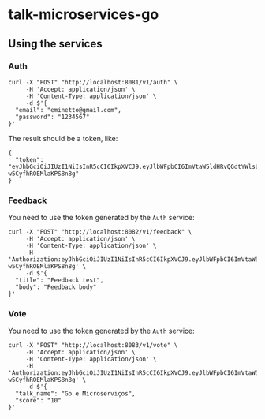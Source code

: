 # talk-microservices-go

## Using the services

### Auth

```
curl -X "POST" "http://localhost:8081/v1/auth" \
     -H 'Accept: application/json' \
     -H 'Content-Type: application/json' \
     -d $'{
  "email": "eminetto@gmail.com",
  "password": "1234567"
}'

```

The result should be a token, like:

```
{
  "token": "eyJhbGciOiJIUzI1NiIsInR5cCI6IkpXVCJ9.eyJlbWFpbCI6ImVtaW5ldHRvQGdtYWlsLmNvbSIsImV4cCI6MTY2MTk5NDIyNiwiaWF0IjoxNjYxOTkwNTk2LCJuYmYiOjE2NjE5OTA1OTZ9.aZ_RNm_IBI4AlEk7H9ssiOn-w5CyfhROEMlaKPS8n8g"
}
```

### Feedback

You need to use the token generated by the ```Auth``` service:

```
curl -X "POST" "http://localhost:8082/v1/feedback" \
     -H 'Accept: application/json' \
     -H 'Content-Type: application/json' \
	 -H 'Authorization:eyJhbGciOiJIUzI1NiIsInR5cCI6IkpXVCJ9.eyJlbWFpbCI6ImVtaW5ldHRvQGdtYWlsLmNvbSIsImV4cCI6MTY2MTk5NDIyNiwiaWF0IjoxNjYxOTkwNTk2LCJuYmYiOjE2NjE5OTA1OTZ9.aZ_RNm_IBI4AlEk7H9ssiOn-w5CyfhROEMlaKPS8n8g' \
     -d $'{
  "title": "Feedback test",
  "body": "Feedback body"
}'
```

### Vote

You need to use the token generated by the ```Auth``` service:

```
curl -X "POST" "http://localhost:8083/v1/vote" \
     -H 'Accept: application/json' \
     -H 'Content-Type: application/json' \
	 -H 'Authorization:eyJhbGciOiJIUzI1NiIsInR5cCI6IkpXVCJ9.eyJlbWFpbCI6ImVtaW5ldHRvQGdtYWlsLmNvbSIsImV4cCI6MTY2MTk5NDIyNiwiaWF0IjoxNjYxOTkwNTk2LCJuYmYiOjE2NjE5OTA1OTZ9.aZ_RNm_IBI4AlEk7H9ssiOn-w5CyfhROEMlaKPS8n8g' \
     -d $'{
  "talk_name": "Go e Microserviços",
  "score": "10"
}'
```

